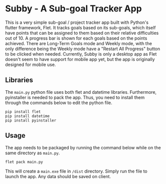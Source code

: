 # Subby - A Sub-goal Tracker App

This is a very simple sub-goal / project tracker app built with Python's flutter framework, Flet. It tracks goals based on its sub-goals, which itself have points that can be assigned to them based on their relative difficulties out of 10. A progress bar is shown for each goals based on the points achieved. There are Long-Term Goals mode and Weekly mode, with the only difference being the Weekly mode have a "Restart All Progress" button to be clicked when needed. Currently, Subby is only a desktop app as Flet doesn't seem to have support for mobile app yet, but the app is originally designed for mobile use.

## Libraries

The `main.py` python file uses both flet and datetime libraries. Furthermore, pyinstaller is needed to pack the app. Thus, you need to install them through the commands below to edit the python file.
```
pip install flet
pip install datetime
pip install pyinstaller
```

## Usage

The app needs to be packaged by running the command below while on the same directory as `main.py`.
```
flet pack main.py
```
This will create a `main.exe` file in `/dist` directory. Simply run the file to launch the app. Any data should be saved on client.
